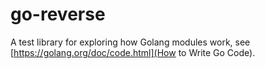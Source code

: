 # go-reverse

A test library for exploring how Golang modules work, see [https://golang.org/doc/code.html](How to Write Go Code).
